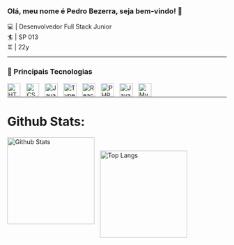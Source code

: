 ### Olá, meu nome é Pedro Bezerra, seja bem-vindo! 👋

💻 | Desenvolvedor Full Stack Junior <br>
🏄 | SP 013 <br>
♊ | 22y

<hr>

### 🤖 Principais Tecnologias 

<img 
    align="left" 
    alt="HTML"
    title="HTML" 
    width="30px" 
    style="padding-right: 10px;" 
    src="https://cdn.jsdelivr.net/gh/devicons/devicon@latest/icons/html5/html5-original.svg" 
/>
<img 
    align="left" 
    alt="CSS" 
    title="CSS"
    width="30px" 
    style="padding-right: 10px;" 
    src="https://cdn.jsdelivr.net/gh/devicons/devicon@latest/icons/css3/css3-original.svg" 
/>
<img 
    align="left" 
    alt="Javascript" 
    title="Javascript"
    width="30px" 
    style="padding-right: 10px;" 
    src="https://cdn.jsdelivr.net/gh/devicons/devicon@latest/icons/javascript/javascript-original.svg" 
/>
<img 
    align="left" 
    alt="Typescript"
    title="Typescript" 
    width="30px" 
    style="padding-right: 10px;" 
    src="https://cdn.jsdelivr.net/gh/devicons/devicon@latest/icons/typescript/typescript-original.svg" 
/>
<img 
    align="left" 
    alt="React"
    title="React" 
    width="30px" 
    style="padding-right: 10px;" 
    src="https://cdn.jsdelivr.net/gh/devicons/devicon@latest/icons/react/react-original.svg" 
/>
<img 
    align="left" 
    alt="PHP"
    title="PHP" 
    width="30px" 
    style="padding-right: 10px;" 
    src="https://cdn.jsdelivr.net/gh/devicons/devicon@latest/icons/php/php-original.svg" 
/>
<img 
    align="left" 
    alt="Java"
    title="Java" 
    width="30px" 
    style="padding-right: 10px;" 
    src="https://cdn.jsdelivr.net/gh/devicons/devicon@latest/icons/java/java-original.svg" 
/>
<img 
    align="left" 
    alt="MySQL"
    title="MySQL" 
    width="30px" 
    style="padding-right: 10px;" 
    src="https://cdn.jsdelivr.net/gh/devicons/devicon@latest/icons/mysql/mysql-original.svg" 
/>

<br> 

<hr>

<h1> Github Stats: </h1>

<p>

<img 
    align="left" 
    alt="Github Stats"
    title="Github Stats" 
    height="200" 
    style="padding-right: 10px;" 
    src="https://github-readme-stats-eight-theta.vercel.app/api?username=Pdrobzr&show_icons=true&theme=radical&include_all_commits=true" 
/>

<br>

<img 
    align="left" 
    alt="Top Langs"
    title="Top Langs" 
    height="200" 
    style="padding-right: 10px;" 
    src="https://github-readme-stats-eight-theta.vercel.app/api/top-langs/?username=Pdrobzr&layout=compact&langs_count=8&theme=radical" 
/>

</p>


